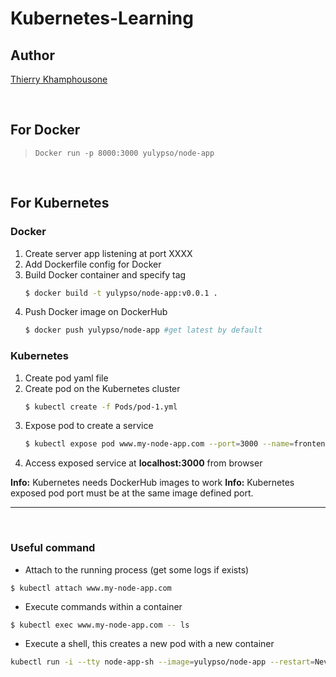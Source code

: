 # Kubernetes-Learning

## Author

[Thierry Khamphousone](https://www.linkedin.com/in/tkhamphousone/)

<br/>

## For Docker

> ```Docker run -p 8000:3000 yulypso/node-app```

<br/>

## For Kubernetes

### Docker
1. Create server app listening at port XXXX
2. Add Dockerfile config for Docker
3. Build Docker container and specify tag
    ```bash
    $ docker build -t yulypso/node-app:v0.0.1 .
    ```
4. Push Docker image on DockerHub
    ```bash 
    $ docker push yulypso/node-app #get latest by default 
    ```

### Kubernetes
1. Create pod yaml file
2. Create pod on the Kubernetes cluster
    ```bash
    $ kubectl create -f Pods/pod-1.yml
    ```
3. Expose pod to create a service 
    ```bash
    $ kubectl expose pod www.my-node-app.com --port=3000 --name=frontend --type=LoadBalancer
    ```
4. Access exposed service at **localhost:3000** from browser

**Info:** Kubernetes needs DockerHub images to work
**Info:** Kubernetes exposed pod port must be at the same image defined port.

---

<br/>

### Useful command

- Attach to the running process (get some logs if exists)
```
$ kubectl attach www.my-node-app.com
```

- Execute commands within a container
```bash
$ kubectl exec www.my-node-app.com -- ls
```

- Execute a shell, this creates a new pod with a new container
```bash
kubectl run -i --tty node-app-sh --image=yulypso/node-app --restart=Never -- sh
```